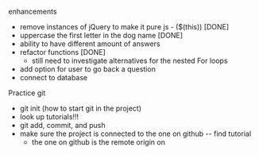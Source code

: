 enhancements

- remove instances of jQuery to make it pure js - ($(this)) [DONE]
- uppercase the first letter in the dog name [DONE]
- ability to have different amount of answers
- refactor functions [DONE] 
	- still need to investigate alternatives for the nested For loops
- add option for user to go back a question
- connect to database


Practice git
- git init (how to start git in the project)
- look up tutorials!!! 
- git add, commit, and push 
- make sure the project is connected to the one on github -- find tutorial
	- the one on github is the remote origin on